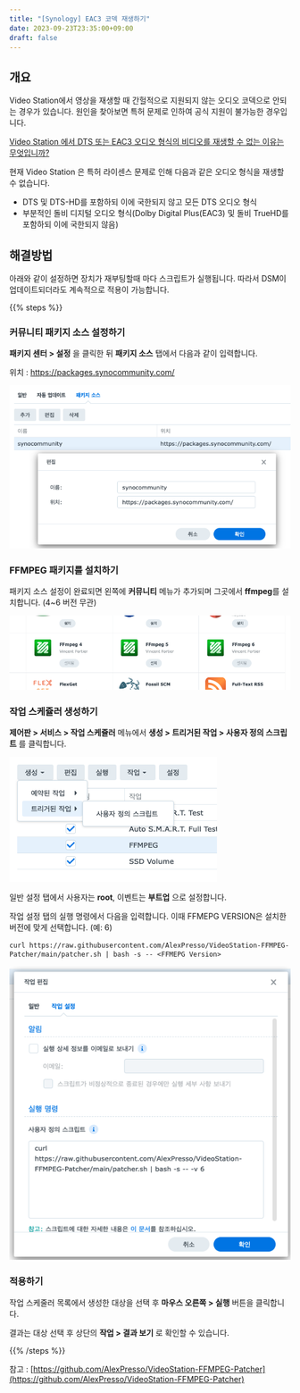 ```yaml
---
title: "[Synology] EAC3 코덱 재생하기"
date: 2023-09-23T23:35:00+09:00
draft: false
---
```


## 개요

Video Station에서 영상을 재생할 때 간헐적으로 지원되지 않는 오디오 코덱으로 안되는 경우가 있습니다.
원인을 찾아보면 특허 문제로 인하여 공식 지원이 불가능한 경우입니다.

[Video Station 에서 DTS 또는 EAC3 오디오 형식의 비디오를 재생할 수 없는 이유는 무엇입니까?](https://kb.synology.com/ko-kr/DSM/tutorial/Why_can_t_I_play_videos_with_DTS_or_EAC3_audio_format_on_Video_Station)

현재 Video Station 은 특허 라이센스 문제로 인해 다음과 같은 오디오 형식을 재생할 수 없습니다.

* DTS 및 DTS-HD를 포함하되 이에 국한되지 않고 모든 DTS 오디오 형식
* 부분적인 돌비 디지털 오디오 형식(Dolby Digital Plus(EAC3) 및 돌비 TrueHD를 포함하되 이에 국한되지 않음)

## 해결방법

아래와 같이 설정하면 장치가 재부팅할때 마다 스크립트가 실행됩니다.
따라서 DSM이 업데이트되더라도 계속적으로 적용이 가능합니다.

{{% steps %}}

### 커뮤니티 패키지 소스 설정하기

**패키지 센터 > 설정** 을 클릭한 뒤 **패키지 소스** 탭에서 다음과 같이 입력합니다.

위치 : https://packages.synocommunity.com/

![패키지 소스](/blog/images/4/synology-package.png)

### FFMPEG 패키지를 설치하기

패키지 소스 설정이 완료되면 왼쪽에 **커뮤니티** 메뉴가 추가되며 그곳에서 **ffmpeg**를 설치합니다. (4~6 버전 무관)

![FFMPEG](/blog/images/4/synology-ffmpeg.png)

### 작업 스케쥴러 생성하기

**제어판 > 서비스 > 작업 스케쥴러** 메뉴에서 **생성 > 트리거된 작업 > 사용자 정의 스크립트** 를 클릭합니다.

![트리거된 작업](/blog/images/4/synology-trigger.png)

일반 설정 탭에서 사용자는 **root**, 이벤트는 **부트업** 으로 설정합니다.

작업 설정 탭의 실행 명령에서 다음을 입력합니다. 이때 FFMEPG VERSION은 설치한 버전에 맞게 선택합니다. (예: 6)

```
curl https://raw.githubusercontent.com/AlexPresso/VideoStation-FFMPEG-Patcher/main/patcher.sh | bash -s -- <FFMEPG Version>
```

![Alt text](/blog/images/4/synology-script.png)

### 적용하기

작업 스케줄러 목록에서 생성한 대상을 선택 후 **마우스 오른쪽 > 실행** 버튼을 클릭합니다.

결과는 대상 선택 후 상단의 **작업 > 결과 보기** 로 확인할 수 있습니다.

{{% /steps %}}

참고 : [https://github.com/AlexPresso/VideoStation-FFMPEG-Patcher](https://github.com/AlexPresso/VideoStation-FFMPEG-Patcher)